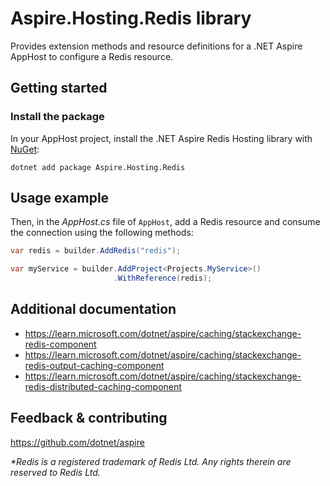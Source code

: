 # Aspire.Hosting.Redis library

Provides extension methods and resource definitions for a .NET Aspire AppHost to configure a Redis resource.

## Getting started

### Install the package

In your AppHost project, install the .NET Aspire Redis Hosting library with [NuGet](https://www.nuget.org):

```dotnetcli
dotnet add package Aspire.Hosting.Redis
```

## Usage example

Then, in the _AppHost.cs_ file of `AppHost`, add a Redis resource and consume the connection using the following methods:

```csharp
var redis = builder.AddRedis("redis");

var myService = builder.AddProject<Projects.MyService>()
                       .WithReference(redis);
```

## Additional documentation

* https://learn.microsoft.com/dotnet/aspire/caching/stackexchange-redis-component
* https://learn.microsoft.com/dotnet/aspire/caching/stackexchange-redis-output-caching-component
* https://learn.microsoft.com/dotnet/aspire/caching/stackexchange-redis-distributed-caching-component

## Feedback & contributing

https://github.com/dotnet/aspire

_*Redis is a registered trademark of Redis Ltd. Any rights therein are reserved to Redis Ltd._
